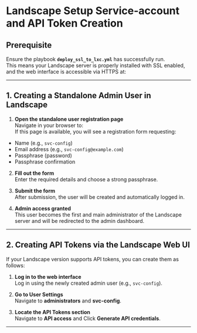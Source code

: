 # Landscape Setup Service-account and API Token Creation

## Prerequisite  
Ensure the playbook **`deploy_ssl_to_lxc.yml`** has successfully run.  
This means your Landscape server is properly installed with SSL enabled, and the web interface is accessible via HTTPS at:  

---

## 1. Creating a Standalone Admin User in Landscape

1. **Open the standalone user registration page**  
   Navigate in your browser to:  
If this page is available, you will see a registration form requesting:  
- Name (e.g., `svc-config`)  
- Email address (e.g., `svc-config@example.com`)  
- Passphrase (password)  
- Passphrase confirmation

2. **Fill out the form**  
Enter the required details and choose a strong passphrase.

3. **Submit the form**  
After submission, the user will be created and automatically logged in.

4. **Admin access granted**  
This user becomes the first and main administrator of the Landscape server and will be redirected to the admin dashboard.

---

## 2. Creating API Tokens via the Landscape Web UI

If your Landscape version supports API tokens, you can create them as follows:

1. **Log in to the web interface**  
Log in using the newly created admin user (e.g., `svc-config`).

2. **Go to User Settings**  
Navigate to **administrators** and **svc-config**.

3. **Locate the API Tokens section**  
Navigate to **API access** and  Click **Generate API credentials**.

---

